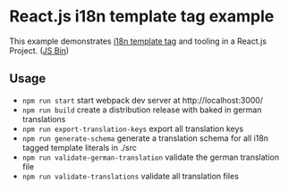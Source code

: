 # React.js i18n template tag example

This example demonstrates [i18n template tag](https://github.com/skolmer/es2015-i18n-tag) and tooling in a React.js Project. ([JS Bin](http://jsbin.com/yipike/edit?html,js,output))

## Usage

* `npm run start` start webpack dev server at http://localhost:3000/
* `npm run build` create a distribution release with baked in german translations
* `npm run export-translation-keys` export all translation keys
* `npm run generate-schema` generate a translation schema for all i18n tagged template literals in ./src
* `npm run validate-german-translation` validate the german translation file
* `npm run validate-translations` validate all translation files
